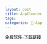 ```yaml
---
layout: post
title: AppCleaner 
tags: 
categories: -App
---
```

[免费软件-下载链接][1]

[1]:	https://freemacsoft.net/appcleaner/